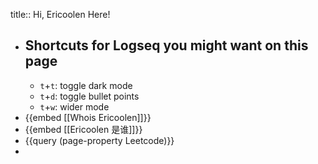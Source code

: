 title:: Hi, Ericoolen Here!

- ## Shortcuts for Logseq you might want on this page
	- `t`+`t`: toggle dark mode
	- `t`+`d`: toggle bullet points
	- `t`+`w`: wider mode
- {{embed [[Whois Ericoolen]]}}
- {{embed [[Ericoolen 是谁]]}}
- {{query (page-property Leetcode)}}
-